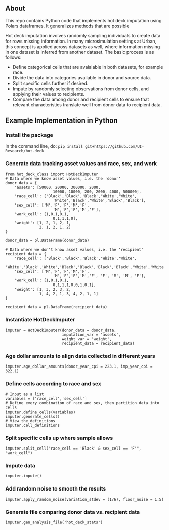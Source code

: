 ## About
This repo contains Python code that implements hot deck imputation using Polars dataframes. It generalizes methods that are possible

Hot deck imputation involves randomly sampling individuals to create data for rows missing information. In many microsimulation settings at Urban, this concept is applied across datasets as well, where information missing in one dataset is inferred from another dataset. The basic process is as follows:

* Define categorical cells that are avaialable in both datasets, for example race.
* Divide the data into categories available in donor and source data.
* Split specific cells further if desired.
* Impute by randomly selecting observations from donor cells, and applying their values to recipients. 
* Compare the data among donor and recipient cells to ensure that relevant characteristics translate well from donor data to recipient data.

## Example Implementation in Python
### Install the package 
In the command line, do: `pip install git+https://github.com/UI-Research/hot-deck`
### Generate data tracking asset values and race, sex, and work
```
from hot_deck_class import HotDeckImputer
# Data where we know asset values, i.e. the 'donor'
donor_data = {
    'assets': [50000, 20000, 300000, 2000, 
                     10000, 10000, 200, 2000, 4000, 500000],
    'race_cell': ['Black','Black','Black','White','White',
                     'White','Black','White','Black','Black'],
    'sex_cell': ['M','F','F','M','F',
                     'M','F','F','M','F'],
    'work_cell': [1,0,1,0,1,
                     0,1,1,1,0],
    'weight': [1, 2, 1, 2, 1,
               2, 1, 2, 1, 2]
}

donor_data = pl.DataFrame(donor_data)

# Data where we don't know asset values, i.e. the 'recipient'
recipient_data = {
    'race_cell': ['Black','Black','Black','White','White',
                     'White','Black','White','Black','Black','Black','Black','White','White'],
    'sex_cell': ['M','F','F','M','F',
                     'M','F','F','M','F', 'F', 'M', 'M', 'F'],
    'work_cell': [1,0,1,0,1,
                     0,1,1,1,0,0,1,0,1],
    'weight': [1, 3, 2, 3, 2,
               1, 4, 2, 1, 3, 4, 2, 1, 1]
}

recipient_data = pl.DataFrame(recipient_data)
```
### Instantiate HotDeckImputer
```
imputer = HotDeckImputer(donor_data = donor_data, 
                         imputation_var = 'assets', 
                         weight_var = 'weight', 
                         recipient_data = recipient_data)
```

### Age dollar amounts to align data collected in different years
```
imputer.age_dollar_amounts(donor_year_cpi = 223.1, imp_year_cpi = 322.1)
```

### Define cells according to race and sex
```
# Input as a list
variables = ['race_cell','sex_cell']
# Define every combination of race and sex, then partition data into cells
imputer.define_cells(variables)
imputer.generate_cells()
# View the definitions
imputer.cell_definitions
```

### Split specific cells up where sample allows
```
imputer.split_cell("race_cell == 'Black' & sex_cell == 'F'", "work_cell")
```
### Impute data
```
imputer.impute()
```
### Add random noise to smooth the results
```
imputer.apply_random_noise(variation_stdev = (1/6), floor_noise = 1.5)
```
### Generate file comparing donor data vs. recipient data
```
imputer.gen_analysis_file('hot_deck_stats')
```
